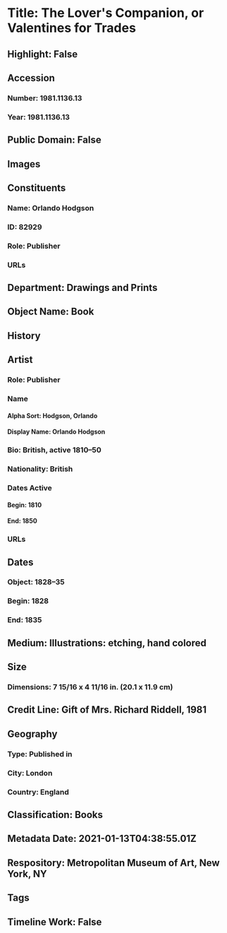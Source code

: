 # Title: The Lover's Companion, or Valentines for Trades
## Highlight: False
## Accession
### Number: 1981.1136.13
### Year: 1981.1136.13
## Public Domain: False
## Images
## Constituents
### Name: Orlando Hodgson
### ID: 82929
### Role: Publisher
### URLs
## Department: Drawings and Prints
## Object Name: Book
## History
## Artist
### Role: Publisher
### Name
#### Alpha Sort: Hodgson, Orlando
#### Display Name: Orlando Hodgson
### Bio: British, active 1810–50
### Nationality: British
### Dates Active
#### Begin: 1810
#### End: 1850
### URLs
## Dates
### Object: 1828–35
### Begin: 1828
### End: 1835
## Medium: Illustrations: etching, hand colored
## Size
### Dimensions: 7 15/16 x 4 11/16 in. (20.1 x 11.9 cm)
## Credit Line: Gift of Mrs. Richard Riddell, 1981
## Geography
### Type: Published in
### City: London
### Country: England
## Classification: Books
## Metadata Date: 2021-01-13T04:38:55.01Z
## Respository: Metropolitan Museum of Art, New York, NY
## Tags
## Timeline Work: False